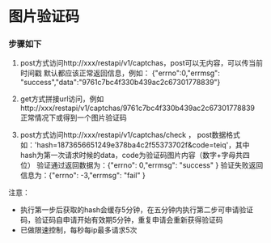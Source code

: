 
# 图片验证码
### 步骤如下

1. post方式访问http://xxx/restapi/v1/captchas，post可以无内容，可以传当前时间戳
默认都应该正常返回信息，例如： {"errno":0,"errmsg": "success","data":"9761c7bc4f330b439ac2c67301778839"}

2. get方式拼接url访问，例如http://xxx/restapi/v1/captchas/9761c7bc4f330b439ac2c67301778839
正常情况下或得到一个图片验证码

3. post方式访问http://xxx/restapi/v1/captchas/check ， post数据格式如：'hash=1873656651249e378ba4c2f55373702f&code=teiq'，其中hash为第一次请求时候的data，code为验证码图片内容（数字+字母共四位）
验证通过返回数据为：{"errno": 0,"errmsg": "success" }
验证失败返回信息为：{"errno": -3,"errmsg": "fail" }

注意：

* 执行第一步后获取的hash会缓存5分钟，在五分钟内执行第二步可申请验证码，验证码自申请开始有效期5分钟，重复申请会重新获得验证码
* 已做限速控制，每秒每ip最多请求5次
